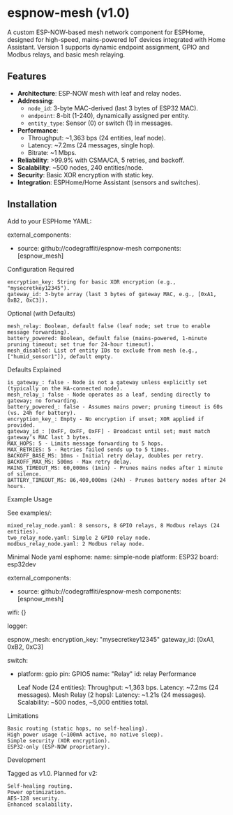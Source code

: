 # espnow-mesh (v1.0)

A custom ESP-NOW-based mesh network component for ESPHome, designed for high-speed, mains-powered IoT devices integrated with Home Assistant. Version 1 supports dynamic endpoint assignment, GPIO and Modbus relays, and basic mesh relaying.

## Features

- **Architecture**: ESP-NOW mesh with leaf and relay nodes.
- **Addressing**: 
  - `node_id`: 3-byte MAC-derived (last 3 bytes of ESP32 MAC).
  - `endpoint`: 8-bit (1-240), dynamically assigned per entity.
  - `entity_type`: Sensor (0) or switch (1) in messages.
- **Performance**: 
  - Throughput: ~1,363 bps (24 entities, leaf node).
  - Latency: ~7.2ms (24 messages, single hop).
  - Bitrate: ~1 Mbps.
- **Reliability**: >99.9% with CSMA/CA, 5 retries, and backoff.
- **Scalability**: ~500 nodes, 240 entities/node.
- **Security**: Basic XOR encryption with static key.
- **Integration**: ESPHome/Home Assistant (sensors and switches).

## Installation

Add to your ESPHome YAML:

external_components:
  - source: github://codegraffiti/espnow-mesh
    components: [espnow_mesh]

Configuration
Required

    encryption_key: String for basic XOR encryption (e.g., "mysecretkey12345").
    gateway_id: 3-byte array (last 3 bytes of gateway MAC, e.g., [0xA1, 0xB2, 0xC3]).

Optional (with Defaults)

    mesh_relay: Boolean, default false (leaf node; set true to enable message forwarding).
    battery_powered: Boolean, default false (mains-powered, 1-minute pruning timeout; set true for 24-hour timeout).
    mesh_disabled: List of entity IDs to exclude from mesh (e.g., ["humid_sensor1"]), default empty.

Defaults Explained

    is_gateway_: false - Node is not a gateway unless explicitly set (typically on the HA-connected node).
    mesh_relay_: false - Node operates as a leaf, sending directly to gateway; no forwarding.
    battery_powered_: false - Assumes mains power; pruning timeout is 60s (vs. 24h for battery).
    encryption_key_: Empty - No encryption if unset; XOR applied if provided.
    gateway_id_: [0xFF, 0xFF, 0xFF] - Broadcast until set; must match gateway’s MAC last 3 bytes.
    MAX_HOPS: 5 - Limits message forwarding to 5 hops.
    MAX_RETRIES: 5 - Retries failed sends up to 5 times.
    BACKOFF_BASE_MS: 10ms - Initial retry delay, doubles per retry.
    BACKOFF_MAX_MS: 500ms - Max retry delay.
    MAINS_TIMEOUT_MS: 60,000ms (1min) - Prunes mains nodes after 1 minute of silence.
    BATTERY_TIMEOUT_MS: 86,400,000ms (24h) - Prunes battery nodes after 24 hours.

Example Usage

See examples/:

    mixed_relay_node.yaml: 8 sensors, 8 GPIO relays, 8 Modbus relays (24 entities).
    two_relay_node.yaml: Simple 2 GPIO relay node.
    modbus_relay_node.yaml: 2 Modbus relay node.

Minimal Node
yaml
esphome:
  name: simple-node
  platform: ESP32
  board: esp32dev

external_components:
  - source: github://codegraffiti/espnow-mesh
    components: [espnow_mesh]

wifi: {}

logger:

espnow_mesh:
  encryption_key: "mysecretkey12345"
  gateway_id: [0xA1, 0xB2, 0xC3]

switch:
  - platform: gpio
    pin: GPIO5
    name: "Relay"
    id: relay
Performance

    Leaf Node (24 entities):
        Throughput: ~1,363 bps.
        Latency: ~7.2ms (24 messages).
    Mesh Relay (2 hops):
        Latency: ~1.21s (24 messages).
    Scalability: ~500 nodes, ~5,000 entities total.

Limitations

    Basic routing (static hops, no self-healing).
    High power usage (~100mA active, no native sleep).
    Simple security (XOR encryption).
    ESP32-only (ESP-NOW proprietary).

Development

Tagged as v1.0. Planned for v2:

    Self-healing routing.
    Power optimization.
    AES-128 security.
    Enhanced scalability.

